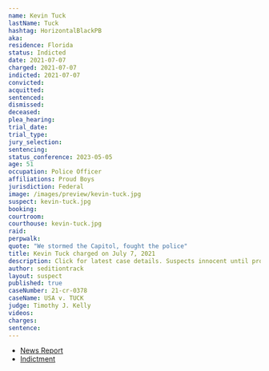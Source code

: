 ```yaml
---
name: Kevin Tuck
lastName: Tuck
hashtag: HorizontalBlackPB
aka:
residence: Florida
status: Indicted
date: 2021-07-07
charged: 2021-07-07
indicted: 2021-07-07
convicted:
acquitted:
sentenced:
dismissed:
deceased:
plea_hearing:
trial_date:
trial_type:
jury_selection:
sentencing:
status_conference: 2023-05-05
age: 51
occupation: Police Officer
affiliations: Proud Boys
jurisdiction: Federal
image: /images/preview/kevin-tuck.jpg
suspect: kevin-tuck.jpg
booking:
courtroom:
courthouse: kevin-tuck.jpg
raid:
perpwalk:
quote: "We stormed the Capitol, fought the police"
title: Kevin Tuck charged on July 7, 2021
description: Click for latest case details. Suspects innocent until proven guilty.
author: seditiontrack
layout: suspect
published: true
caseNumber: 21-cr-0378
caseName: USA v. TUCK
judge: Timothy J. Kelly
videos:
charges:
sentence:
---
```

- [News Report](https://www.wesh.com/article/windermere-officer-arrested-by-fbi-in-connection-with-us-capitol-riot/37039261)
- [Indictment](https://www.justice.gov/usao-dc/case-multi-defendant/file/1413516/download)
